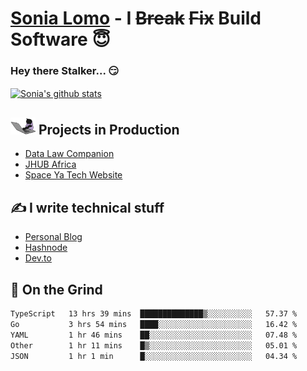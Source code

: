 # [Sonia Lomo](https://sonylomo.github.io/) - I ~~Break~~ ~~Fix~~ Build Software 😇
### Hey there Stalker... 😏 

<a href="https://github.com/sonylomo/github-readme-stats">
  <img align="center" src="https://media.giphy.com/media/lU05nFSW6Y2A/giphy.gif" alt="Sonia's github stats" />
</a>

## <img src="assets/devcat.gif" width="40"> Projects in Production
- [Data Law Companion](https://datalawcompanion.org/)
- [JHUB Africa](https://jhubafrica.com/)
- [Space Ya Tech Website](https://www.spaceyatech.com/)

## ✍️ I write technical stuff
- [Personal Blog](https://sonylomo-github-io.vercel.app/blog)
- [Hashnode](https://sonylomo.hashnode.dev/)
- [Dev.to](https://dev.to/sonylomo)

## 🤡 On the Grind
<!--START_SECTION:waka-->

```txt
TypeScript   13 hrs 39 mins  ██████████████▒░░░░░░░░░░   57.37 %
Go           3 hrs 54 mins   ████░░░░░░░░░░░░░░░░░░░░░   16.42 %
YAML         1 hr 46 mins    ██░░░░░░░░░░░░░░░░░░░░░░░   07.48 %
Other        1 hr 11 mins    █▒░░░░░░░░░░░░░░░░░░░░░░░   05.01 %
JSON         1 hr 1 min      █░░░░░░░░░░░░░░░░░░░░░░░░   04.34 %
```

<!--END_SECTION:waka-->
